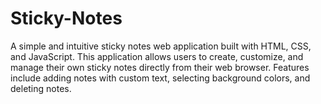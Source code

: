 # Sticky-Notes
A simple and intuitive sticky notes web application built with HTML, CSS, and JavaScript. This application allows users to create, customize, and manage their own sticky notes directly from their web browser. Features include adding notes with custom text, selecting background colors, and deleting notes.

